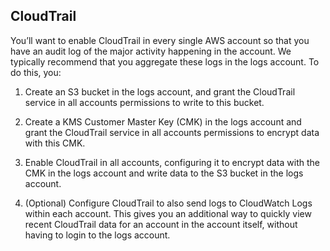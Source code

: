 ## CloudTrail

You’ll want to enable CloudTrail in every single AWS account so that you have an audit log of the major activity
happening in the account. We typically recommend that you aggregate these logs in the logs account. To do this, you:

1.  Create an S3 bucket in the logs account, and grant the CloudTrail service in all accounts permissions to write
    to this bucket.

2.  Create a KMS Customer Master Key (CMK) in the logs account and grant the CloudTrail service in all accounts
    permissions to encrypt data with this CMK.

3.  Enable CloudTrail in all accounts, configuring it to encrypt data with the CMK in the logs account and write data
    to the S3 bucket in the logs account.

4.  (Optional) Configure CloudTrail to also send logs to CloudWatch Logs within each account. This gives you an
    additional way to quickly view recent CloudTrail data for an account in the account itself, without having to login
    to the logs account.



<!-- ##DOCS-SOURCER-START
{"sourcePlugin":"Service Catalog Reference","hash":"756a5a781aea9a171bdb7e3bfc03ccaf"}
##DOCS-SOURCER-END -->
